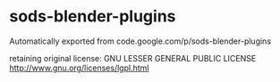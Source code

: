 # sods-blender-plugins
Automatically exported from code.google.com/p/sods-blender-plugins

retaining original license: GNU LESSER GENERAL PUBLIC LICENSE
http://www.gnu.org/licenses/lgpl.html
